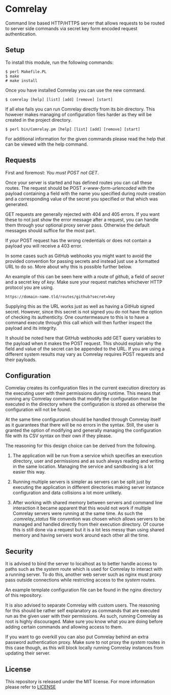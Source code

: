 
# Comrelay #

Command line based HTTP/HTTPS server that allows requests to be routed to
server side commands via secret key form encoded request authentication.

## Setup ##

To install this module, run the following commands:

	$ perl Makefile.PL
	$ make
	# make install

Once you have installed Comrelay you can use the new command.

    $ comrelay [help] [list] [add] [remove] [start]

If all else fails you can run Comrelay directly from its *bin* directory.
This however makes managing of configuration files harder as they will be
created in the project directory.

    $ perl bin/Comrelay.pm [help] [list] [add] [remove] [start]

For additional information for the given commands please read the help that can
be viewed with the help command.

## Requests ##

First and foremost: *You must POST not GET*.

Once your server is started and has defined routes you can call these routes.
The request should be POST *x-www-form-urlencoded* with the payload containing
a field with the name you specified during route creation and a corresponding
value of the secret you specified or that which was generated.

GET requests are generally rejected with 404 and 405 errors. If you want these
to not just show the error message after a request, you can handle them through
your optional proxy server pass. Otherwise the default messages should suffice
for the most part.

If your POST request has the wrong credentials or does not contain a payload
you will receive a 403 error.

In some cases such as GitHub webhooks you might want to avoid the provided
convention for passing secrets and instead just use a formatted URL to do so.
More about why this is possible further below.

An example of this can be seen here with a route of *github*, a field of
*secret* and a secret key of *key*. Make sure your request matches whichever
HTTP protocol you are using.

    https://domain-name.tld/routes/github?secret=key

Supplying this as the URL works just as well as having a GitHub signed secret.
However, since this secret is not signed you do not have the option of checking
its authenticity. One countermeasure to this is to have a command execute
through this call which will then further inspect the payload and its integrity.

It should be noted here that GitHub webhooks add GET query variables to the
payload when it makes the POST request. This should explain why the field and
value of the secret can be appended to the URL. If you are using a different
system results may vary as Comrelay requires POST requests and their payloads.

## Configuration ##

Comrelay creates its configuration files in the current execution directory as
the executing user with their permissions during runtime. This means that
running any Comrelay commands that modify the configuration must be executed in
the directory where the configuration is stored as otherwise the configuration
will not be found.

At the same time configuration should be handled through Comrelay itself as it
guarantees that there will be no errors in the syntax. Still, the user is
granted the option of modifying and generally managing the configuration file
with its CSV syntax on their own if they please.

The reasoning for this design choice can be derived from the following.

1. The application will be run from a service which specifies an execution
directory, user and permissions and as such always reading and writing in the
same location. Managing the service and sandboxing is a lot easier this way.

2. Running multiple servers is simpler as servers can be split just by executing
the application in different directories making server instance configuration
and data collisions a lot more unlikely.

3. After working with shared memory between servers and command line interaction
it became apparent that this would not work if multiple Comrelay servers were
running at the same time. As such the *.comrelay_status* file convention was
chosen which allows servers to be managed and handled directly from their
execution directory. Of course this is still done via a request but it is a lot
less messy than using shared memory and having servers work around each other
all the time.

## Security ##

It is advised to bind the server to localhost as to better handle access to
paths such as the *system* route which is used for Comrelay to interact with a
running server. To do this, another web server such as nginx must proxy pass
outside connections while restricting access to the *system* routes.

An example template configuration file can be found in the nginx directory of
this repository.

It is also advised to separate Comrelay with custom users. The reasoning for
this should be rather self explanatory as commands that are executed run as
the given user with their permissions. As such, running Comrelay as root is
highly discouraged. Make sure you know what you are doing before adding certain
commands and allowing access to them.

If you want to go overkill you can also put Comrelay behind an extra password
authentication proxy. Make sure to not proxy the *system* routes in this case
though, as this will block locally running Comrelay instances from updating
their server.

## License ##

This repository is released under the MIT license. For more information please
refer to [LICENSE](https://github.com/catlinman/comrelay/blob/master/LICENSE)
